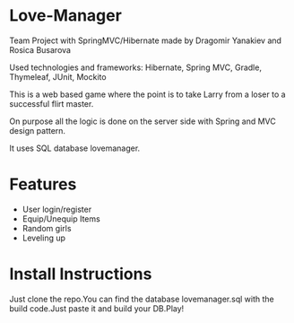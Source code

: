 # Love-Manager
Team Project with SpringMVC/Hibernate
made by Dragomir Yanakiev and Rosica Busarova

Used technologies and frameworks: Hibernate, Spring MVC, Gradle, Thymeleaf, JUnit, Mockito

This is a web based game where the point is to take Larry from a loser to a successful flirt master.

On purpose all the logic is done on the server side with Spring and MVC design pattern.

It uses SQL database lovemanager.

# Features

- User login/register
- Equip/Unequip Items
- Random girls
- Leveling up

# Install Instructions

Just clone the repo.You can find the database lovemanager.sql with the build code.Just paste it and build your DB.Play!
